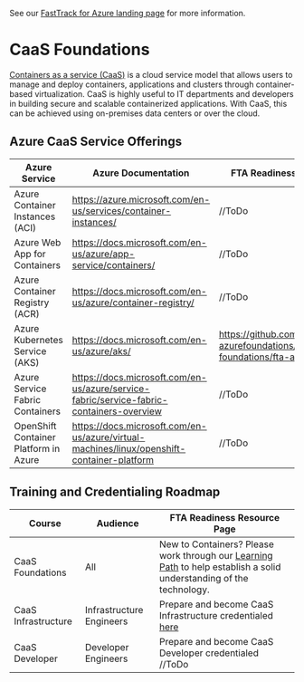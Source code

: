 
See our [FastTrack for Azure landing page](https://github.com/Azure/FastTrackForAzure) for more information.


# CaaS Foundations 
[Containers as a service (CaaS)](https://www.techopedia.com/definition/32444/containers-as-a-service-caas) is a cloud service model that allows users to manage and deploy containers, applications and clusters through container-based virtualization. CaaS is highly useful to IT departments and developers in building secure and scalable containerized applications. With CaaS, this can be achieved using on-premises data centers or over the cloud. 

## Azure CaaS Service Offerings
| Azure Service | Azure Documentation | FTA Readiness Resource Page |
| ------------- | ------------- | ------------- |
| Azure Container Instances (ACI) | https://azure.microsoft.com/en-us/services/container-instances/ | //ToDo  | 
| Azure Web App for Containers | https://docs.microsoft.com/en-us/azure/app-service/containers/ | //ToDo  | 
| Azure Container Registry (ACR) | https://docs.microsoft.com/en-us/azure/container-registry/ | //ToDo | 
| Azure Kubernetes Service (AKS) | https://docs.microsoft.com/en-us/azure/aks/ | https://github.com/Azure/fta-azurefoundations/blob/master/caas-foundations/fta-aks-resources.md | 
| Azure Service Fabric Containers | https://docs.microsoft.com/en-us/azure/service-fabric/service-fabric-containers-overview | //ToDo |
| OpenShift Container Platform in Azure | https://docs.microsoft.com/en-us/azure/virtual-machines/linux/openshift-container-platform | //ToDo |

## Training and Credentialing Roadmap
| Course | Audience | FTA Readiness Resource Page |
| ------------- | ------------- | ------------- |
| CaaS Foundations | All | New to Containers? Please work through our [Learning Path](https://github.com/Azure/fta-deliveryhowto/blob/master/articles/app-modernization/app-containerization.md#learning-plan) to help establish a solid understanding of the technology.   |
| CaaS Infrastructure | Infrastructure Engineers | Prepare and become CaaS Infrastructure credentialed [here](https://github.com/Azure/fta-azurefoundations/blob/master/caas-foundations/fta-caas-dev-credentialing.md)  |
| CaaS Developer | Developer Engineers | Prepare and become CaaS Developer credentialed //ToDo  |
